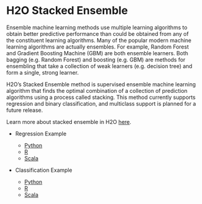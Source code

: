 # H2O Stacked Ensemble #

Ensemble machine learning methods use multiple learning algorithms to obtain better predictive performance than could be obtained from any of the constituent learning algorithms. Many of the popular modern machine learning algorithms are actually ensembles. For example, Random Forest and Gradient Boosting Machine (GBM) are both ensemble learners. Both bagging (e.g. Random Forest) and boosting (e.g. GBM) are methods for ensembling that take a collection of weak learners (e.g. decision tree) and form a single, strong learner.

H2O’s Stacked Ensemble method is supervised ensemble machine learning algorithm that finds the optimal combination of a collection of prediction algorithms using a process called stacking. This method currently supports regression and binary classification, and multiclass support is planned for a future release.

Learn more about stacked ensemble in H2O [here](http://docs.h2o.ai/h2o/latest-stable/h2o-docs/data-science/stacked-ensembles.html).

  - Regression Example
    - [Python](https://github.com/Avkash/mldl/blob/master/orgs/h2o/guide/algo/stackedensemble/h2o_se_regression_houseprice_python.md)
    - [R](https://github.com/Avkash/mldl/blob/master/orgs/h2o/guide/algo/stackedensemble/h2o_se_regression_autompg_R.md)
    - [Scala](https://github.com/Avkash/mldl/blob/master/orgs/h2o/guide/algo/stackedensemble/h2o_se_classification_titanic_scala.md)
    
  - Classification Example
    - [Python](https://github.com/Avkash/mldl/blob/master/orgs/h2o/guide/algo/stackedensemble/h2o_se_classification_titanic_python.md)
    - [R](https://github.com/Avkash/mldl/blob/master/orgs/h2o/guide/algo/stackedensemble/h2o_se_classification_titanic_R.md)
    - [Scala](https://github.com/Avkash/mldl/blob/master/orgs/h2o/guide/algo/stackedensemble/h2_se_regression_houseprice_scala.md)

